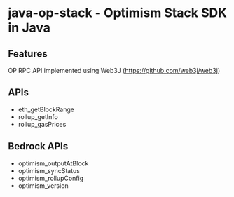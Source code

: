 # java-op-stack - Optimism Stack SDK in Java

## Features

OP RPC API implemented using Web3J (https://github.com/web3j/web3j)

## APIs

- eth_getBlockRange
- rollup_getInfo
- rollup_gasPrices

## Bedrock APIs

- optimism_outputAtBlock
- optimism_syncStatus
- optimism_rollupConfig
- optimism_version